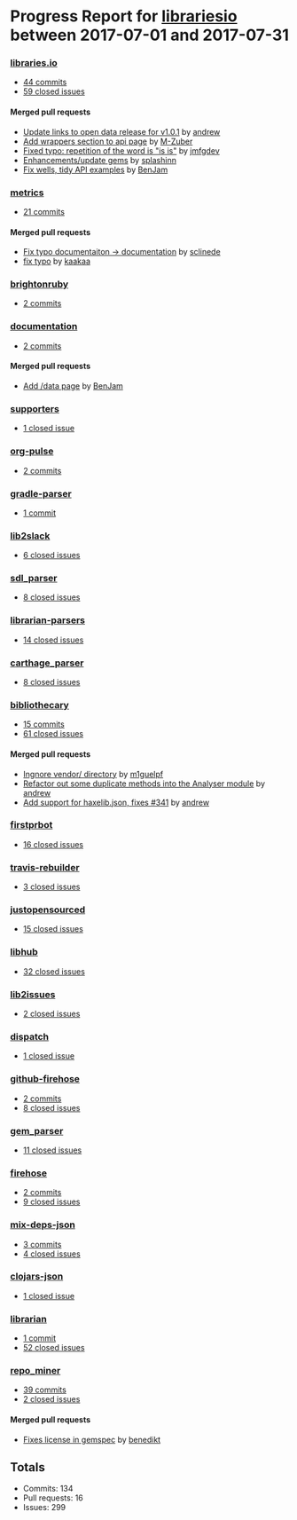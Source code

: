 # Progress Report for [librariesio](https://github.com/librariesio) between 2017-07-01 and 2017-07-31

### [libraries.io](https://github.com/librariesio/libraries.io)
-  [44 commits](https://github.com/librariesio/libraries.io/compare/master@%7B1498863600%7D...master@%7B1501541999%7D)
-  [59 closed issues](https://github.com/librariesio/libraries.io/issues?utf8=%E2%9C%93&q=is%3Aissue%20closed%3A2017-07-01..2017-07-31)

#### Merged pull requests
- [Update links to open data release for v1.0.1](https://github.com/librariesio/libraries.io/pull/1615) by [andrew](https://github.com/andrew)
- [Add wrappers section to api page](https://github.com/librariesio/libraries.io/pull/1610) by [M-Zuber](https://github.com/M-Zuber)
- [Fixed typo: repetition of the word is "is is"](https://github.com/librariesio/libraries.io/pull/1601) by [jmfgdev](https://github.com/jmfgdev)
- [Enhancements/update gems](https://github.com/librariesio/libraries.io/pull/1564) by [splashinn](https://github.com/splashinn)
- [Fix wells, tidy API examples](https://github.com/librariesio/libraries.io/pull/1559) by [BenJam](https://github.com/BenJam)

### [metrics](https://github.com/librariesio/metrics)
-  [21 commits](https://github.com/librariesio/metrics/compare/master@%7B1498863600%7D...master@%7B1501541999%7D)

#### Merged pull requests
- [Fix typo documentaiton -> documentation](https://github.com/librariesio/metrics/pull/2) by [sclinede](https://github.com/sclinede)
- [fix typo](https://github.com/librariesio/metrics/pull/1) by [kaakaa](https://github.com/kaakaa)

### [brightonruby](https://github.com/librariesio/brightonruby)
-  [2 commits](https://github.com/librariesio/brightonruby/compare/master@%7B1498863600%7D...master@%7B1501541999%7D)

### [documentation](https://github.com/librariesio/documentation)
-  [2 commits](https://github.com/librariesio/documentation/compare/master@%7B1498863600%7D...master@%7B1501541999%7D)

#### Merged pull requests
- [Add /data page](https://github.com/librariesio/documentation/pull/49) by [BenJam](https://github.com/BenJam)

### [supporters](https://github.com/librariesio/supporters)
-  [1 closed issue](https://github.com/librariesio/supporters/issues?utf8=%E2%9C%93&q=is%3Aissue%20closed%3A2017-07-01..2017-07-31)

### [org-pulse](https://github.com/librariesio/org-pulse)
-  [2 commits](https://github.com/librariesio/org-pulse/compare/master@%7B1498863600%7D...master@%7B1501541999%7D)

### [gradle-parser](https://github.com/librariesio/gradle-parser)
-  [1 commit](https://github.com/librariesio/gradle-parser/compare/master@%7B1498863600%7D...master@%7B1501541999%7D)

### [lib2slack](https://github.com/librariesio/lib2slack)
-  [6 closed issues](https://github.com/librariesio/lib2slack/issues?utf8=%E2%9C%93&q=is%3Aissue%20closed%3A2017-07-01..2017-07-31)

### [sdl_parser](https://github.com/librariesio/sdl_parser)
-  [8 closed issues](https://github.com/librariesio/sdl_parser/issues?utf8=%E2%9C%93&q=is%3Aissue%20closed%3A2017-07-01..2017-07-31)

### [librarian-parsers](https://github.com/librariesio/librarian-parsers)
-  [14 closed issues](https://github.com/librariesio/librarian-parsers/issues?utf8=%E2%9C%93&q=is%3Aissue%20closed%3A2017-07-01..2017-07-31)

### [carthage_parser](https://github.com/librariesio/carthage_parser)
-  [8 closed issues](https://github.com/librariesio/carthage_parser/issues?utf8=%E2%9C%93&q=is%3Aissue%20closed%3A2017-07-01..2017-07-31)

### [bibliothecary](https://github.com/librariesio/bibliothecary)
-  [15 commits](https://github.com/librariesio/bibliothecary/compare/master@%7B1498863600%7D...master@%7B1501541999%7D)
-  [61 closed issues](https://github.com/librariesio/bibliothecary/issues?utf8=%E2%9C%93&q=is%3Aissue%20closed%3A2017-07-01..2017-07-31)

#### Merged pull requests
- [Ingnore vendor/ directory](https://github.com/librariesio/bibliothecary/pull/372) by [m1guelpf](https://github.com/m1guelpf)
- [Refactor out some duplicate methods into the Analyser module](https://github.com/librariesio/bibliothecary/pull/346) by [andrew](https://github.com/andrew)
- [Add support for haxelib.json, fixes #341](https://github.com/librariesio/bibliothecary/pull/345) by [andrew](https://github.com/andrew)

### [firstprbot](https://github.com/librariesio/firstprbot)
-  [16 closed issues](https://github.com/librariesio/firstprbot/issues?utf8=%E2%9C%93&q=is%3Aissue%20closed%3A2017-07-01..2017-07-31)

### [travis-rebuilder](https://github.com/librariesio/travis-rebuilder)
-  [3 closed issues](https://github.com/librariesio/travis-rebuilder/issues?utf8=%E2%9C%93&q=is%3Aissue%20closed%3A2017-07-01..2017-07-31)

### [justopensourced](https://github.com/librariesio/justopensourced)
-  [15 closed issues](https://github.com/librariesio/justopensourced/issues?utf8=%E2%9C%93&q=is%3Aissue%20closed%3A2017-07-01..2017-07-31)

### [libhub](https://github.com/librariesio/libhub)
-  [32 closed issues](https://github.com/librariesio/libhub/issues?utf8=%E2%9C%93&q=is%3Aissue%20closed%3A2017-07-01..2017-07-31)

### [lib2issues](https://github.com/librariesio/lib2issues)
-  [2 closed issues](https://github.com/librariesio/lib2issues/issues?utf8=%E2%9C%93&q=is%3Aissue%20closed%3A2017-07-01..2017-07-31)

### [dispatch](https://github.com/librariesio/dispatch)
-  [1 closed issue](https://github.com/librariesio/dispatch/issues?utf8=%E2%9C%93&q=is%3Aissue%20closed%3A2017-07-01..2017-07-31)

### [github-firehose](https://github.com/librariesio/github-firehose)
-  [2 commits](https://github.com/librariesio/github-firehose/compare/master@%7B1498863600%7D...master@%7B1501541999%7D)
-  [8 closed issues](https://github.com/librariesio/github-firehose/issues?utf8=%E2%9C%93&q=is%3Aissue%20closed%3A2017-07-01..2017-07-31)

### [gem_parser](https://github.com/librariesio/gem_parser)
-  [11 closed issues](https://github.com/librariesio/gem_parser/issues?utf8=%E2%9C%93&q=is%3Aissue%20closed%3A2017-07-01..2017-07-31)

### [firehose](https://github.com/librariesio/firehose)
-  [2 commits](https://github.com/librariesio/firehose/compare/master@%7B1498863600%7D...master@%7B1501541999%7D)
-  [9 closed issues](https://github.com/librariesio/firehose/issues?utf8=%E2%9C%93&q=is%3Aissue%20closed%3A2017-07-01..2017-07-31)

### [mix-deps-json](https://github.com/librariesio/mix-deps-json)
-  [3 commits](https://github.com/librariesio/mix-deps-json/compare/master@%7B1498863600%7D...master@%7B1501541999%7D)
-  [4 closed issues](https://github.com/librariesio/mix-deps-json/issues?utf8=%E2%9C%93&q=is%3Aissue%20closed%3A2017-07-01..2017-07-31)

### [clojars-json](https://github.com/librariesio/clojars-json)
-  [1 closed issue](https://github.com/librariesio/clojars-json/issues?utf8=%E2%9C%93&q=is%3Aissue%20closed%3A2017-07-01..2017-07-31)

### [librarian](https://github.com/librariesio/librarian)
-  [1 commit](https://github.com/librariesio/librarian/compare/master@%7B1498863600%7D...master@%7B1501541999%7D)
-  [52 closed issues](https://github.com/librariesio/librarian/issues?utf8=%E2%9C%93&q=is%3Aissue%20closed%3A2017-07-01..2017-07-31)

### [repo_miner](https://github.com/librariesio/repo_miner)
-  [39 commits](https://github.com/librariesio/repo_miner/compare/master@%7B1498863600%7D...master@%7B1501541999%7D)
-  [2 closed issues](https://github.com/librariesio/repo_miner/issues?utf8=%E2%9C%93&q=is%3Aissue%20closed%3A2017-07-01..2017-07-31)

#### Merged pull requests
- [Fixes license in gemspec](https://github.com/librariesio/repo_miner/pull/1) by [benedikt](https://github.com/benedikt)

## Totals
- Commits: 134
- Pull requests: 16
- Issues: 299